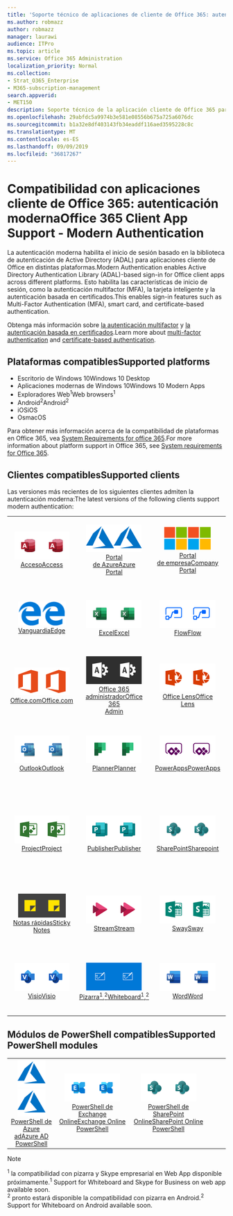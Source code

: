 ```yaml
---
title: 'Soporte técnico de aplicaciones de cliente de Office 365: autenticación moderna'
ms.author: robmazz
author: robmazz
manager: laurawi
audience: ITPro
ms.topic: article
ms.service: Office 365 Administration
localization_priority: Normal
ms.collection:
- Strat_O365_Enterprise
- M365-subscription-management
search.appverid:
- MET150
description: Soporte técnico de la aplicación cliente de Office 365 para la autenticación moderna.
ms.openlocfilehash: 29abfdc5a9974b3e581e08556b675a725a6076dc
ms.sourcegitcommit: b1a32e8df403143fb34eaddf116aed3595228c8c
ms.translationtype: MT
ms.contentlocale: es-ES
ms.lasthandoff: 09/09/2019
ms.locfileid: "36817267"
---
```

# <a name="office-365-client-app-support---modern-authentication"></a><span data-ttu-id="04ec6-103">Compatibilidad con aplicaciones cliente de Office 365: autenticación moderna</span><span class="sxs-lookup"><span data-stu-id="04ec6-103">Office 365 Client App Support - Modern Authentication</span></span>

<span data-ttu-id="04ec6-104">La autenticación moderna habilita el inicio de sesión basado en la biblioteca de autenticación de Active Directory (ADAL) para aplicaciones cliente de Office en distintas plataformas.</span><span class="sxs-lookup"><span data-stu-id="04ec6-104">Modern Authentication enables Active Directory Authentication Library (ADAL)-based sign-in for Office client apps across different platforms.</span></span> <span data-ttu-id="04ec6-105">Esto habilita las características de inicio de sesión, como la autenticación multifactor (MFA), la tarjeta inteligente y la autenticación basada en certificados.</span><span class="sxs-lookup"><span data-stu-id="04ec6-105">This enables sign-in features such as Multi-Factor Authentication (MFA), smart card, and certificate-based authentication.</span></span>

<span data-ttu-id="04ec6-106">Obtenga más información sobre [la autenticación multifactor](https://docs.microsoft.com/azure/active-directory/authentication/multi-factor-authentication) y [la autenticación basada en certificados](https://docs.microsoft.com/azure/active-directory/active-directory-certificate-based-authentication-get-started).</span><span class="sxs-lookup"><span data-stu-id="04ec6-106">Learn more about [multi-factor authentication](https://docs.microsoft.com/azure/active-directory/authentication/multi-factor-authentication) and [certificate-based authentication](https://docs.microsoft.com/azure/active-directory/active-directory-certificate-based-authentication-get-started).</span></span>

## <a name="supported-platforms"></a><span data-ttu-id="04ec6-107">Plataformas compatibles</span><span class="sxs-lookup"><span data-stu-id="04ec6-107">Supported platforms</span></span>

 - <span data-ttu-id="04ec6-108">Escritorio de Windows 10</span><span class="sxs-lookup"><span data-stu-id="04ec6-108">Windows 10 Desktop</span></span>
 - <span data-ttu-id="04ec6-109">Aplicaciones modernas de Windows 10</span><span class="sxs-lookup"><span data-stu-id="04ec6-109">Windows 10 Modern Apps</span></span>
 - <span data-ttu-id="04ec6-110">Exploradores Web<sup>1</sup></span><span class="sxs-lookup"><span data-stu-id="04ec6-110">Web browsers<sup>1</sup></span></span>
 - <span data-ttu-id="04ec6-111">Android<sup>2</sup></span><span class="sxs-lookup"><span data-stu-id="04ec6-111">Android<sup>2</sup></span></span>
 - <span data-ttu-id="04ec6-112">iOS</span><span class="sxs-lookup"><span data-stu-id="04ec6-112">iOS</span></span>
 - <span data-ttu-id="04ec6-113">Os</span><span class="sxs-lookup"><span data-stu-id="04ec6-113">macOS</span></span>

<span data-ttu-id="04ec6-114">Para obtener más información acerca de la compatibilidad de plataformas en Office 365, vea [System Requirements for office 365](https://products.office.com/office-system-requirements).</span><span class="sxs-lookup"><span data-stu-id="04ec6-114">For more information about platform support in Office 365, see [System requirements for Office 365](https://products.office.com/office-system-requirements).</span></span>

## <a name="supported-clients"></a><span data-ttu-id="04ec6-115">Clientes compatibles</span><span class="sxs-lookup"><span data-stu-id="04ec6-115">Supported clients</span></span>

<span data-ttu-id="04ec6-116">Las versiones más recientes de los siguientes clientes admiten la autenticación moderna:</span><span class="sxs-lookup"><span data-stu-id="04ec6-116">The latest versions of the following clients support modern authentication:</span></span>

| | | | | | |
|:---:|:---:|:---:|:---:|:---:|:---:|
| <span data-ttu-id="04ec6-117">![Icono de acceso](media/o365-access-64x64.png)</span><span class="sxs-lookup"><span data-stu-id="04ec6-117">![Access icon](media/o365-access-64x64.png)</span></span> <br> [<span data-ttu-id="04ec6-118">Acceso</span><span class="sxs-lookup"><span data-stu-id="04ec6-118">Access</span></span>](https://products.office.com/access) | <span data-ttu-id="04ec6-119">![Icono de Azure](media/o365-azure-64x64.png)</span><span class="sxs-lookup"><span data-stu-id="04ec6-119">![Azure icon](media/o365-azure-64x64.png)</span></span> <br> [<span data-ttu-id="04ec6-120">Portal <br> de Azure</span><span class="sxs-lookup"><span data-stu-id="04ec6-120">Azure <br> Portal </span></span>](https://azure.microsoft.com/features/azure-portal/) | <span data-ttu-id="04ec6-121">![Icono del portal de empresa](media/o365-microsoft-64x64.png)</span><span class="sxs-lookup"><span data-stu-id="04ec6-121">![Company portal icon](media/o365-microsoft-64x64.png)</span></span> <br> [<span data-ttu-id="04ec6-122">Portal <br> de empresa</span><span class="sxs-lookup"><span data-stu-id="04ec6-122">Company <br> Portal </span></span>](https://docs.microsoft.com/intune-user-help/sign-in-to-the-company-portal) | <span data-ttu-id="04ec6-123">![Icono de Delve](media/o365-delve-64x64.png)</span><span class="sxs-lookup"><span data-stu-id="04ec6-123">![Delve icon](media/o365-delve-64x64.png)</span></span> <br> [<span data-ttu-id="04ec6-124">Delve</span><span class="sxs-lookup"><span data-stu-id="04ec6-124">Delve</span></span>](https://products.office.com/business/intelligent-search) | <span data-ttu-id="04ec6-125">![Icono de Dynamics 365](media/o365-dynamics365-64x64.png)</span><span class="sxs-lookup"><span data-stu-id="04ec6-125">![Dynamics 365 icon](media/o365-dynamics365-64x64.png)</span></span> <br> [<span data-ttu-id="04ec6-126">Dynamics 365</span><span class="sxs-lookup"><span data-stu-id="04ec6-126">Dynamics 365</span></span>](https://dynamics.microsoft.com) 
| <span data-ttu-id="04ec6-127">![Icono de borde](media/o365-edge-64x64.png)</span><span class="sxs-lookup"><span data-stu-id="04ec6-127">![Edge icon](media/o365-edge-64x64.png)</span></span> <br> [<span data-ttu-id="04ec6-128">Vanguardia</span><span class="sxs-lookup"><span data-stu-id="04ec6-128">Edge</span></span>](https://www.microsoft.com/windows/microsoft-edge) | <span data-ttu-id="04ec6-129">![Icono de Excel](media/o365-excel-64x64.png)</span><span class="sxs-lookup"><span data-stu-id="04ec6-129">![Excel icon](media/o365-excel-64x64.png)</span></span> <br> [<span data-ttu-id="04ec6-130">Excel</span><span class="sxs-lookup"><span data-stu-id="04ec6-130">Excel</span></span>](https://products.office.com/excel) | <span data-ttu-id="04ec6-131">![Icono de flujo](media/o365-flow-64x64.png)</span><span class="sxs-lookup"><span data-stu-id="04ec6-131">![Flow icon](media/o365-flow-64x64.png)</span></span> <br> [<span data-ttu-id="04ec6-132">Flow</span><span class="sxs-lookup"><span data-stu-id="04ec6-132">Flow</span></span>](https://flow.microsoft.com) | <span data-ttu-id="04ec6-133">![Icono formularios](media/o365-forms-64x64.png)</span><span class="sxs-lookup"><span data-stu-id="04ec6-133">![Forms icon](media/o365-forms-64x64.png)</span></span> <br> [<span data-ttu-id="04ec6-134">Forms</span><span class="sxs-lookup"><span data-stu-id="04ec6-134">Forms</span></span>](https://flow.microsoft.com/connectors/shared_microsoftforms/microsoft-forms/) | <span data-ttu-id="04ec6-135">![Icono de Kaizala](media/o365-kaizala-64x64.png)</span><span class="sxs-lookup"><span data-stu-id="04ec6-135">![Kaizala icon](media/o365-kaizala-64x64.png)</span></span> <br> [<span data-ttu-id="04ec6-136">Kaizala</span><span class="sxs-lookup"><span data-stu-id="04ec6-136">Kaizala</span></span>](https://products.office.com/en/business/microsoft-kaizala) 
| <span data-ttu-id="04ec6-137">![Icono de Office.com](media/o365-office-64x64.png)</span><span class="sxs-lookup"><span data-stu-id="04ec6-137">![Office.com icon](media/o365-office-64x64.png)</span></span> <br> [<span data-ttu-id="04ec6-138">Office.com</span><span class="sxs-lookup"><span data-stu-id="04ec6-138">Office.com</span></span>](https://www.office.com/) | <span data-ttu-id="04ec6-139">![Icono de Office 365 administrador](media/o365-o365admin-64x64.png)</span><span class="sxs-lookup"><span data-stu-id="04ec6-139">![Office 365 Admin icon](media/o365-o365admin-64x64.png)</span></span> <br> [<span data-ttu-id="04ec6-140">Office 365 <br> administrador</span><span class="sxs-lookup"><span data-stu-id="04ec6-140">Office 365 <br> Admin</span></span>](https://products.office.com/business/manage-office-365-admin-app) | <span data-ttu-id="04ec6-141">![Icono de lente](media/o365-lens-64x64.png)</span><span class="sxs-lookup"><span data-stu-id="04ec6-141">![Lens icon](media/o365-lens-64x64.png)</span></span> <br> [<span data-ttu-id="04ec6-142">Office Lens</span><span class="sxs-lookup"><span data-stu-id="04ec6-142">Office Lens</span></span>](https://www.microsoft.com/p/office-lens/9wzdncrfj3t8?activetab=pivot%3Aoverviewtab) | <span data-ttu-id="04ec6-143">![Icono de OneDrive para la empresa](media/o365-OneDrive-64x64.png)</span><span class="sxs-lookup"><span data-stu-id="04ec6-143">![OneDrive for Business icon](media/o365-OneDrive-64x64.png)</span></span> <br> [<span data-ttu-id="04ec6-144">OneDrive</span><span class="sxs-lookup"><span data-stu-id="04ec6-144">OneDrive</span></span>](https://products.office.com/onedrive-for-business/online-cloud-storage) |  <span data-ttu-id="04ec6-145">![Icono de OneNote](media/o365-OneNote-64x64.png)</span><span class="sxs-lookup"><span data-stu-id="04ec6-145">![OneNote icon](media/o365-OneNote-64x64.png)</span></span> <br> [<span data-ttu-id="04ec6-146">OneNote</span><span class="sxs-lookup"><span data-stu-id="04ec6-146">OneNote</span></span>](https://products.office.com/onenote) 
| <span data-ttu-id="04ec6-147">![Icono de Outlook](media/o365-outlook-64x64.png)</span><span class="sxs-lookup"><span data-stu-id="04ec6-147">![Outlook icon](media/o365-outlook-64x64.png)</span></span> <br> [<span data-ttu-id="04ec6-148">Outlook</span><span class="sxs-lookup"><span data-stu-id="04ec6-148">Outlook</span></span>](https://products.office.com/outlook) | <span data-ttu-id="04ec6-149">![Icono de Planner](media/o365-planner-64x64.png)</span><span class="sxs-lookup"><span data-stu-id="04ec6-149">![Planner icon](media/o365-planner-64x64.png)</span></span> <br> [<span data-ttu-id="04ec6-150">Planner</span><span class="sxs-lookup"><span data-stu-id="04ec6-150">Planner</span></span>](https://products.office.com/business/task-management-software) | <span data-ttu-id="04ec6-151">![Icono de PowerApps](media/o365-powerapps-64x64.png)</span><span class="sxs-lookup"><span data-stu-id="04ec6-151">![PowerApps icon](media/o365-powerapps-64x64.png)</span></span> <br> [<span data-ttu-id="04ec6-152">PowerApps</span><span class="sxs-lookup"><span data-stu-id="04ec6-152">PowerApps </span></span>](https://powerapps.microsoft.com) | <span data-ttu-id="04ec6-153">![Icono de PowerBI](media/o365-powerbi-64x64.png)</span><span class="sxs-lookup"><span data-stu-id="04ec6-153">![PowerBI icon](media/o365-powerbi-64x64.png)</span></span> <br> [<span data-ttu-id="04ec6-154">Power BI</span><span class="sxs-lookup"><span data-stu-id="04ec6-154">Power BI</span></span>](https://powerbi.microsoft.com)| <span data-ttu-id="04ec6-155">![Icono de PowerPoint](media/o365-powerpoint-64x64.png)</span><span class="sxs-lookup"><span data-stu-id="04ec6-155">![PowerPoint icon](media/o365-powerpoint-64x64.png)</span></span> <br> [<span data-ttu-id="04ec6-156">PowerPoint</span><span class="sxs-lookup"><span data-stu-id="04ec6-156">PowerPoint</span></span>](https://products.office.com/powerpoint) 
| <span data-ttu-id="04ec6-157">![Icono de proyecto](media/o365-project-64x64.png)</span><span class="sxs-lookup"><span data-stu-id="04ec6-157">![Project icon](media/o365-project-64x64.png)</span></span> <br> [<span data-ttu-id="04ec6-158">Project</span><span class="sxs-lookup"><span data-stu-id="04ec6-158">Project</span></span>](https://products.office.com/project) | <span data-ttu-id="04ec6-159">![Icono de Publisher](media/o365-publisher-64x64.png)</span><span class="sxs-lookup"><span data-stu-id="04ec6-159">![Publisher icon](media/o365-publisher-64x64.png)</span></span> <br> [<span data-ttu-id="04ec6-160">Publisher</span><span class="sxs-lookup"><span data-stu-id="04ec6-160">Publisher</span></span>](https://products.office.com/publisher) | <span data-ttu-id="04ec6-161">![Icono de SharePoint](media/o365-sharepoint-64x64.png)</span><span class="sxs-lookup"><span data-stu-id="04ec6-161">![SharePoint icon](media/o365-sharepoint-64x64.png)</span></span> <br> [<span data-ttu-id="04ec6-162">SharePoint</span><span class="sxs-lookup"><span data-stu-id="04ec6-162">Sharepoint</span></span>](https://products.office.com/sharepoint) | <span data-ttu-id="04ec6-163">![Icono de Skype empresarial](media/o365-skypeforbusiness-64x64.png)</span><span class="sxs-lookup"><span data-stu-id="04ec6-163">![Skype for Business icon](media/o365-skypeforbusiness-64x64.png)</span></span> <br> [<span data-ttu-id="04ec6-164">Skype <br> empresarial<sup>1</sup></span><span class="sxs-lookup"><span data-stu-id="04ec6-164">Skype for <br> Business<sup>1</sup></span></span>](https://www.skype.com/business/) | <span data-ttu-id="04ec6-165">![Icono de StaffHub](media/o365-staffhub-64x64.png)</span><span class="sxs-lookup"><span data-stu-id="04ec6-165">![StaffHub icon](media/o365-staffhub-64x64.png)</span></span> <br> [<span data-ttu-id="04ec6-166">StaffHub</span><span class="sxs-lookup"><span data-stu-id="04ec6-166">StaffHub</span></span>](https://products.office.com/microsoft-staffhub/staff-scheduling-software)
| <span data-ttu-id="04ec6-167">![Icono de notas adhesivas](media/o365-stickynotes-64x64.png)</span><span class="sxs-lookup"><span data-stu-id="04ec6-167">![Sticky Notes icon](media/o365-stickynotes-64x64.png)</span></span> <br> [<span data-ttu-id="04ec6-168">Notas rápidas</span><span class="sxs-lookup"><span data-stu-id="04ec6-168">Sticky Notes</span></span>](https://www.microsoft.com/p/microsoft-sticky-notes/9nblggh4qghw) | <span data-ttu-id="04ec6-169">![Icono de secuencia](media/o365-stream-64x64.png)</span><span class="sxs-lookup"><span data-stu-id="04ec6-169">![Stream icon](media/o365-stream-64x64.png)</span></span> <br> [<span data-ttu-id="04ec6-170">Stream</span><span class="sxs-lookup"><span data-stu-id="04ec6-170">Stream</span></span>](https://stream.microsoft.com) | <span data-ttu-id="04ec6-171">![Icono de Sway](media/o365-sway-64x64.png)</span><span class="sxs-lookup"><span data-stu-id="04ec6-171">![Sway icon](media/o365-sway-64x64.png)</span></span> <br> [<span data-ttu-id="04ec6-172">Sway</span><span class="sxs-lookup"><span data-stu-id="04ec6-172">Sway</span></span>](https://sway.com) | <span data-ttu-id="04ec6-173">![Icono de Teams](media/o365-teams-64x64.png)</span><span class="sxs-lookup"><span data-stu-id="04ec6-173">![Teams icon](media/o365-teams-64x64.png)</span></span> <br> [<span data-ttu-id="04ec6-174">Teams</span><span class="sxs-lookup"><span data-stu-id="04ec6-174">Teams</span></span>](https://products.office.com/microsoft-teams/group-chat-software) | <span data-ttu-id="04ec6-175">![Icono de tareas pendientes](media/o365-todo-64x64.png)</span><span class="sxs-lookup"><span data-stu-id="04ec6-175">![To Do icon](media/o365-todo-64x64.png)</span></span> <br> [<span data-ttu-id="04ec6-176">Para realizar</span><span class="sxs-lookup"><span data-stu-id="04ec6-176">To Do</span></span>](https://todo.microsoft.com) 
| <span data-ttu-id="04ec6-177">![Icono de Visio](media/o365-visio-64x64.png)</span><span class="sxs-lookup"><span data-stu-id="04ec6-177">![Visio icon](media/o365-visio-64x64.png)</span></span> <br> [<span data-ttu-id="04ec6-178">Visio</span><span class="sxs-lookup"><span data-stu-id="04ec6-178">Visio</span></span>](https://products.office.com/visio/flowchart-software) | <span data-ttu-id="04ec6-179">![Icono de la pizarra](media/o365-whiteboard-64x64.png)</span><span class="sxs-lookup"><span data-stu-id="04ec6-179">![Whiteboard icon](media/o365-whiteboard-64x64.png)</span></span> <br> [<span data-ttu-id="04ec6-180">Pizarra<sup>1</sup>,<sup>2</sup></span><span class="sxs-lookup"><span data-stu-id="04ec6-180">Whiteboard<sup>1</sup>,<sup>2</sup></span></span>](https://whiteboard.microsoft.com/) | <span data-ttu-id="04ec6-181">![Icono de Word](media/o365-word-64x64.png)</span><span class="sxs-lookup"><span data-stu-id="04ec6-181">![Word icon](media/o365-word-64x64.png)</span></span> <br> [<span data-ttu-id="04ec6-182">Word</span><span class="sxs-lookup"><span data-stu-id="04ec6-182">Word</span></span>](https://products.office.com/word) | <span data-ttu-id="04ec6-183">![Icono de Yammer](media/o365-yammer-64x64.png)</span><span class="sxs-lookup"><span data-stu-id="04ec6-183">![Yammer icon](media/o365-yammer-64x64.png)</span></span> <br> [<span data-ttu-id="04ec6-184">Yammer</span><span class="sxs-lookup"><span data-stu-id="04ec6-184">Yammer</span></span>](https://products.office.com/yammer/yammer-overview) | <span data-ttu-id="04ec6-185">![Icono de Yammer](media/o365-yammer-64x64.png)</span><span class="sxs-lookup"><span data-stu-id="04ec6-185">![Yammer icon](media/o365-yammer-64x64.png)</span></span> <br> [<span data-ttu-id="04ec6-186">Notificador de Yammer <br></span><span class="sxs-lookup"><span data-stu-id="04ec6-186">Yammer <br> Notifier</span></span>](https://products.office.com/yammer/yammer-overview) |  |

## <a name="supported-powershell-modules"></a><span data-ttu-id="04ec6-187">Módulos de PowerShell compatibles</span><span class="sxs-lookup"><span data-stu-id="04ec6-187">Supported PowerShell modules</span></span>

| | | | | | |
|:---:|:---:|:---:|:---:|:---:|:---:|
| <span data-ttu-id="04ec6-188">![Icono de Azure](media/o365-azure-64x64.png)</span><span class="sxs-lookup"><span data-stu-id="04ec6-188">![Azure icon](media/o365-azure-64x64.png)</span></span> <br> [<span data-ttu-id="04ec6-189">PowerShell de <br> Azure ad</span><span class="sxs-lookup"><span data-stu-id="04ec6-189">Azure AD <br> PowerShell</span></span>](https://docs.microsoft.com/powershell/azure/active-directory/overview?view=azureadps-2.0) | <span data-ttu-id="04ec6-190">![Icono de Exchange](media/o365-exchange-64x64.png)</span><span class="sxs-lookup"><span data-stu-id="04ec6-190">![Exchange icon](media/o365-exchange-64x64.png)</span></span> <br> [<span data-ttu-id="04ec6-191">PowerShell de <br> Exchange Online</span><span class="sxs-lookup"><span data-stu-id="04ec6-191">Exchange Online <br> PowerShell</span></span>](https://docs.microsoft.com/powershell/exchange/exchange-online/exchange-online-powershell?view=exchange-ps) | <span data-ttu-id="04ec6-192">![Icono de SharePoint](media/o365-sharepoint-64x64.png)</span><span class="sxs-lookup"><span data-stu-id="04ec6-192">![SharePoint icon](media/o365-sharepoint-64x64.png)</span></span> <br> [<span data-ttu-id="04ec6-193">PowerShell de <br> SharePoint Online</span><span class="sxs-lookup"><span data-stu-id="04ec6-193">SharePoint Online <br> PowerShell</span></span>](https://docs.microsoft.com/sharepoint/manage-team-and-communication-sites-in-powershell)

> [!NOTE]
> <span data-ttu-id="04ec6-194"><sup>1</sup> la compatibilidad con pizarra y Skype empresarial en Web App disponible próximamente.</span><span class="sxs-lookup"><span data-stu-id="04ec6-194"><sup>1</sup> Support for Whiteboard and Skype for Business on web app available soon.</span></span> <br>
> <span data-ttu-id="04ec6-195"><sup>2</sup> pronto estará disponible la compatibilidad con pizarra en Android.</span><span class="sxs-lookup"><span data-stu-id="04ec6-195"><sup>2</sup> Support for Whiteboard on Android available soon.</span></span>
